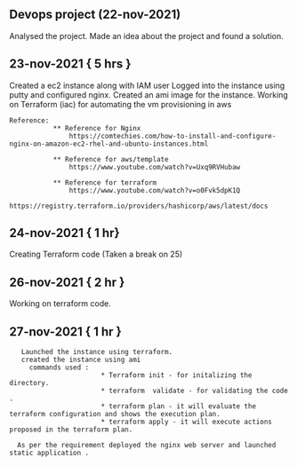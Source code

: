 ## Devops project (22-nov-2021)
  
  Analysed the project.
  Made an idea about the project and found a solution.



  ## 23-nov-2021   { 5 hrs }
  Created a ec2 instance along with IAM user 
  Logged into the instance using putty and configured nginx. 
  Created an ami image for the instance.
  Working on Terraform (iac) for automating the vm provisioning in aws
    
    Reference:
               ** Reference for Nginx
                   https://comtechies.com/how-to-install-and-configure-nginx-on-amazon-ec2-rhel-and-ubuntu-instances.html
               
               ** Reference for aws/template
                   https://www.youtube.com/watch?v=Uxq9RVHubaw
                  
               ** Reference for terraform 
                   https://www.youtube.com/watch?v=o0Fvk5dpK1Q
                   https://registry.terraform.io/providers/hashicorp/aws/latest/docs
  
  
  
  ## 24-nov-2021 { 1 hr}
  Creating  Terraform code (Taken a break on 25)  
  
  ## 26-nov-2021 { 2 hr }
  Working on terraform code.
      
   ## 27-nov-2021 { 1 hr }
       Launched the instance using terraform.
       created the instance using ami 
         commands used :
                           * Terraform init - for initalizing the directory.
                           * terraform  validate - for validating the code .
                           * terraform plan - it will evaluate the terraform configuration and shows the execution plan. 
                           * terraform apply - it will execute actions proposed in the terraform plan. 
      
      As per the requirement deployed the nginx web server and launched static application .
        
       
        
  
   
   
  
  
